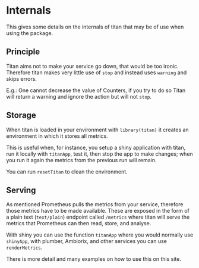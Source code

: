# Internals

This gives some details on the internals of titan that may be of use when using the package.

## Principle

Titan aims not to make your service go down, that would be too ironic. Therefore titan makes very little use of `stop` and instead uses `warning` and skips errors.

E.g.: One cannot decrease the value of Counters, if you try to do so Titan will return a warning and ignore the action but will not `stop`.

## Storage

When titan is loaded in your environment with `library(titan)` it creates an environment in which it stores all metrics.

This is useful when, for instance, you setup a shiny application with titan, run it locally with `titanApp`, test it, then stop the app to make changes; when you run it again the metrics from the previous run will remain.

You can run `resetTitan` to clean the environment.

## Serving

As mentioned Prometheus pulls the metrics from your service, therefore those metrics have to be made available. These are exposed in the form of a plain text (`text/plain`) endpoint called `/metrics` where titan will serve the metrics that Prometheus can then read, store, and analyse.

With shiny you can use the function `titanApp` where you would normally use `shinyApp`, with plumber, Ambiorix, and other services you can use `renderMetrics`. 

There is more detail and many examples on how to use this on this site.
